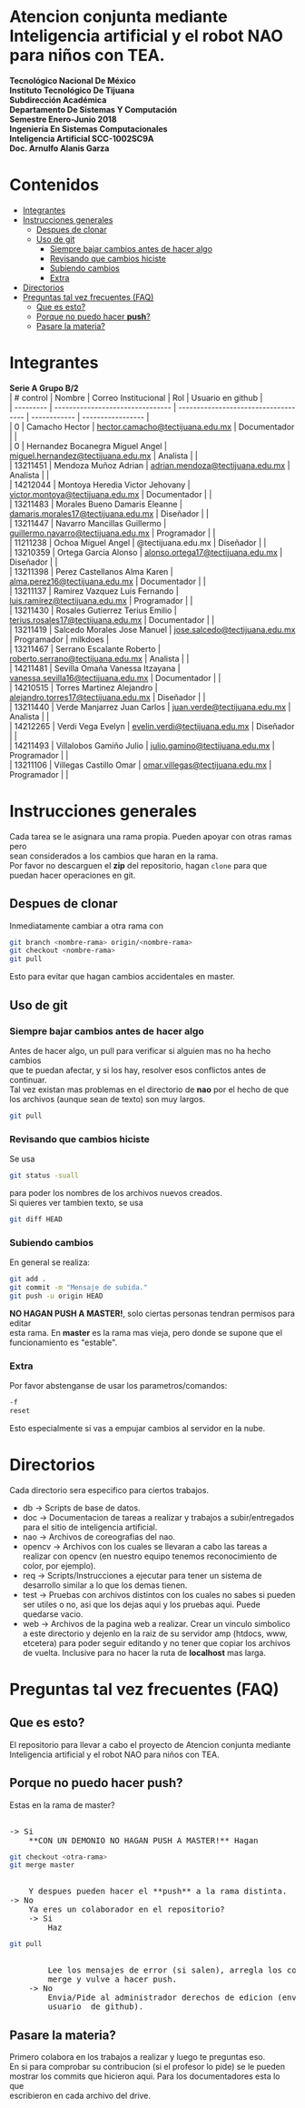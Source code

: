 # Atencion conjunta mediante Inteligencia artificial y el robot NAO para niños con TEA.  
**Tecnológico Nacional De México**  
**Instituto Tecnológico De Tijuana**  
**Subdirección Académica**  
**Departamento De Sistemas Y Computación**  
**Semestre Enero-Junio 2018**  
**Ingeniería En Sistemas Computacionales**  
**Inteligencia Artificial SCC-1002SC9A**  
**Doc. Arnulfo Alanis Garza**  
  
# Contenidos  
<!-- vim-markdown-toc GFM -->

* [Integrantes](#integrantes)
* [Instrucciones generales](#instrucciones-generales)
	* [Despues de clonar](#despues-de-clonar)
	* [Uso de git](#uso-de-git)
		* [Siempre bajar cambios antes de hacer algo](#siempre-bajar-cambios-antes-de-hacer-algo)
		* [Revisando que cambios hiciste](#revisando-que-cambios-hiciste)
		* [Subiendo cambios](#subiendo-cambios)
		* [Extra](#extra)
* [Directorios](#directorios)
* [Preguntas tal vez frecuentes (FAQ)](#preguntas-tal-vez-frecuentes-faq)
	* [Que es esto?](#que-es-esto)
	* [Porque no puedo hacer **push**?](#porque-no-puedo-hacer-push)
	* [Pasare la materia?](#pasare-la-materia)

<!-- vim-markdown-toc -->
  
# Integrantes  
**Serie A Grupo B/2**  
| # control | Nombre                           | Correo Institucional                 | Rol          | Usuario en github |  
| --------- | -------------------------------- | ------------------------------------ | ------------ | ----------------- |  
| 0         | Camacho Hector                   | hector.camacho@tectijuana.edu.mx     | Documentador |                   |  
| 0         | Hernandez Bocanegra Miguel Angel | miguel.hernandez@tectijuana.edu.mx   | Analista     |                   |  
| 13211451  | Mendoza Muñoz Adrian             | adrian.mendoza@tectijuana.edu.mx     | Analista     |                   |  
| 14212044  | Montoya Heredia Victor Jehovany  | victor.montoya@tectijuana.edu.mx     | Documentador |                   |  
| 13211483  | Morales Bueno Damaris Eleanne    | damaris.morales17@tectijuana.edu.mx  | Diseñador    |                   |  
| 13211447  | Navarro Mancillas Guillermo      | guillermo.navarro@tectijuana.edu.mx  | Programador  |                   |  
| 11211238  | Ochoa Miguel Angel               | @tectijuana.edu.mx                   | Diseñador    |                   |  
| 13210359  | Ortega Garcia Alonso             | alonso.ortega17@tectijuana.edu.mx    | Diseñador    |                   |  
| 13211398  | Perez Castellanos Alma Karen     | alma.perez16@tectijuana.edu.mx       | Documentador |                   |  
| 13211137  | Ramirez Vazquez Luis Fernando    | luis.ramirez@tectijuana.edu.mx       | Programador  |                   |  
| 13211430  | Rosales Gutierrez Terius Emilio  | terius.rosales17@tectijuana.edu.mx   | Documentador |                   |  
| 13211419  | Salcedo Morales Jose Manuel      | jose.salcedo@tectijuana.edu.mx       | Programador  | milkdoes          |  
| 13211467  | Serrano Escalante Roberto        | roberto.serrano@tectijuana.edu.mx    | Analista     |                   |  
| 14211481  | Sevilla Omaña Vanessa Itzayana   | vanessa.sevilla16@tectijuana.edu.mx  | Documentador |                   |  
| 14210515  | Torres Martinez Alejandro        | alejandro.torres17@tectijuana.edu.mx | Diseñador    |                   |  
| 13211440  | Verde Manjarrez Juan Carlos      | juan.verde@tectijuana.edu.mx         | Analista     |                   |  
| 14212265  | Verdi Vega Evelyn                | evelin.verdi@tectijuana.edu.mx       | Diseñador    |                   |  
| 14211493  | Villalobos Gamiño Julio          | julio.gamino@tectijuana.edu.mx       | Programador  |                   |  
| 13211106  | Villegas Castillo Omar           | omar.villegas@tectijuana.edu.mx      | Programador  |                   |  
  
# Instrucciones generales  
Cada tarea se le asignara una rama propia. Pueden apoyar con otras ramas pero  
sean considerados a los cambios que haran en la rama.  
Por favor no descarguen el **zip** del repositorio, hagan `clone` para que  
puedan hacer operaciones en git.  
  
## Despues de clonar  
Inmediatamente cambiar a otra rama con  
```sh  
git branch <nombre-rama> origin/<nombre-rama>  
git checkout <nombre-rama>  
git pull  
```  
Esto para evitar que hagan cambios accidentales en master.  
  
  
## Uso de git  
### Siempre bajar cambios antes de hacer algo  
Antes de hacer algo, un pull para verificar si alguien mas no ha hecho cambios  
que te puedan afectar, y si los hay, resolver esos conflictos antes de continuar.  
Tal vez existan mas problemas en el directorio de **nao** por el hecho de que  
los archivos (aunque sean de texto) son muy largos.  
```sh  
git pull  
```  
  
### Revisando que cambios hiciste  
Se usa  
```sh  
git status -suall  
```  
para poder los nombres de los archivos nuevos creados.  
Si quieres ver tambien texto, se usa  
```sh  
git diff HEAD  
```  
  
### Subiendo cambios  
En general se realiza:  
```sh  
git add .  
git commit -m "Mensaje de subida."  
git push -u origin HEAD  
```  
**NO HAGAN PUSH A MASTER!**, solo ciertas personas tendran permisos para editar  
esta rama. En **master** es la rama mas vieja, pero donde se supone que el  
funcionamiento es "estable".  
  
### Extra  
Por favor abstenganse de usar los parametros/comandos:  
```sh  
-f  
reset  
```  
Esto especialmente si vas a empujar cambios al servidor en la nube.  
  
# Directorios  
Cada directorio sera especifico para ciertos trabajos.  
* db -> Scripts de base de datos.  
* doc -> Documentacion de tareas a realizar y trabajos a subir/entregados para el sitio de inteligencia artificial.  
* nao -> Archivos de coreografias del nao.  
* opencv -> Archivos con los cuales se llevaran a cabo las tareas a realizar con opencv (en nuestro equipo tenemos reconocimiento de color, por ejemplo).  
* req -> Scripts/Instrucciones a ejecutar para tener un sistema de desarrollo similar a lo que los demas tienen.  
* test -> Pruebas con archivos distintos con los cuales no sabes si pueden ser utiles o no, asi que los dejas aqui y los pruebas aqui. Puede quedarse vacio.  
* web -> Archivos de la pagina web a realizar. Crear un vinculo simbolico a este directorio y dejenlo en la raiz de su servidor amp (htdocs, www, etcetera) para poder seguir editando y no tener que copiar los archivos de vuelta. Inclusive para no hacer la ruta de **localhost** mas larga.  
  
# Preguntas tal vez frecuentes (FAQ)  
## Que es esto?  
El repositorio para llevar a cabo el proyecto de Atencion conjunta mediante  
Inteligencia artificial y el robot NAO para niños con TEA.  
## Porque no puedo hacer **push**?  
Estas en la rama de master?  
<pre>  
-> Si  
	**CON UN DEMONIO NO HAGAN PUSH A MASTER!** Hagan  
</pre>  
```sh  
git checkout <otra-rama>  
git merge master  
```  
<pre>  
	Y despues pueden hacer el **push** a la rama distinta.  
-> No  
	Ya eres un colaborador en el repositorio?  
	-> Si  
		Haz  
</pre>  
```sh  
git pull  
```  
<pre>  
		Lee los mensajes de error (si salen), arregla los conflictos de  
		merge y vulve a hacer push.  
	-> No  
		Envia/Pide al administrador derechos de edicion (enviando tu  
		usuario  de github).  
</pre>  
## Pasare la materia?  
Primero colabora en los trabajos a realizar y luego te preguntas eso.  
En si para comprobar su contribucion (si el profesor lo pide) se le pueden  
mostrar los commits que hicieron aqui. Para los documentadores esta lo que  
escribieron en cada archivo del drive.  
